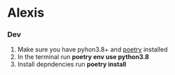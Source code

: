 # Alexis

### Dev

1. Make sure you have pyhon3.8+ and [poetry](https://python-poetry.org/docs/) installed
2. In the terminal run **poetry env use python3.8**
3. Install depndencies run **poetry install**


